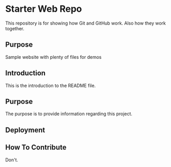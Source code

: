 # Starter Web Repo

This repository is for showing how Git and GitHub work. Also how they work together.
## Purpose

Sample website with plenty of files for demos

## Introduction

This is the introduction to the README file.

## Purpose

The purpose is to provide information regarding this project.

## Deployment

## How To Contribute

Don't.
